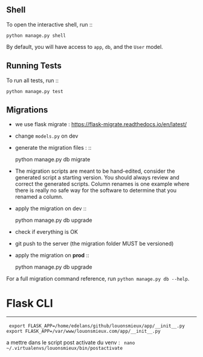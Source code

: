 Shell
-----

To open the interactive shell, run ::

    python manage.py shell

By default, you will have access to ``app``, ``db``, and the ``User`` model.


Running Tests
-------------

To run all tests, run ::

    python manage.py test


Migrations
----------

* we use flask migrate : https://flask-migrate.readthedocs.io/en/latest/

* change `models.py` on dev
* generate the migration files :
::

    python manage.py db migrate

* The migration scripts are meant to be hand-edited, consider the generated script a starting version. You should always review and correct the generated scripts. Column renames is one example where there is really no safe way for the software to determine that you renamed a column.

* apply the migration on dev
::

    python manage.py db upgrade

* check if everything is OK
* git push to the server (the migration folder MUST be versioned)
* apply the migration on **prod**
::

    python manage.py db upgrade


For a full migration command reference, run ``python manage.py db --help``.


# Flask CLI
----------

` export FLASK_APP=/home/edelans/github/louonsmieux/app/__init__.py`
` export FLASK_APP=/var/www/louonsmieux.com/app/__init__.py`

a mettre dans le script post activate du venv :
` nano ~/.virtualenvs/louonsmieux/bin/postactivate`
